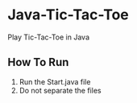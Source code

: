 # Java-Tic-Tac-Toe
Play Tic-Tac-Toe in Java

## How To Run
1. Run the Start.java file
2. Do not separate the files
